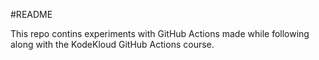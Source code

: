 #README

This repo contins experiments with GitHub Actions
made while following along with the KodeKloud
GitHub Actions course.

